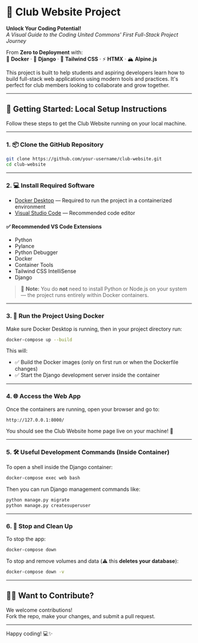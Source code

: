 # 🚀 Club Website Project

**Unlock Your Coding Potential!**  
*A Visual Guide to the Coding United Commons' First Full-Stack Project Journey*

From **Zero to Deployment** with:  
🔧 **Docker** · 🐍 **Django** · 🎨 **Tailwind CSS** · ⚡ **HTMX** · 🏔️ **Alpine.js**

This project is built to help students and aspiring developers learn how to build full-stack web applications using modern tools and practices. It's perfect for club members looking to collaborate and grow together.

---

## 🧰 Getting Started: Local Setup Instructions

Follow these steps to get the Club Website running on your local machine.

---

### 1. 📦 Clone the GitHub Repository

```bash
git clone https://github.com/your-username/club-website.git
cd club-website
```

---

### 2. 💻 Install Required Software

- [Docker Desktop](https://www.docker.com/products/docker-desktop/) — Required to run the project in a containerized environment  
- [Visual Studio Code](https://code.visualstudio.com/) — Recommended code editor

#### ✅ Recommended VS Code Extensions

- Python  
- Pylance  
- Python Debugger  
- Docker  
- Container Tools  
- Tailwind CSS IntelliSense  
- Django

> 📝 **Note:** You do **not** need to install Python or Node.js on your system — the project runs entirely within Docker containers.

---

### 3. 🐳 Run the Project Using Docker

Make sure Docker Desktop is running, then in your project directory run:

```bash
docker-compose up --build
```

This will:

- ✅ Build the Docker images (only on first run or when the Dockerfile changes)  
- ✅ Start the Django development server inside the container

---

### 4. 🌐 Access the Web App

Once the containers are running, open your browser and go to:

```text
http://127.0.0.1:8000/
```

You should see the Club Website home page live on your machine! 🎉

---

### 5. 🛠️ Useful Development Commands (Inside Container)

To open a shell inside the Django container:

```bash
docker-compose exec web bash
```

Then you can run Django management commands like:

```bash
python manage.py migrate
python manage.py createsuperuser
```

---

### 6. 🧹 Stop and Clean Up

To stop the app:

```bash
docker-compose down
```

To stop and remove volumes and data (⚠️ this **deletes your database**):

```bash
docker-compose down -v
```

---

## 🧑‍💻 Want to Contribute?

We welcome contributions!  
Fork the repo, make your changes, and submit a pull request.

---

Happy coding! 💻✨
